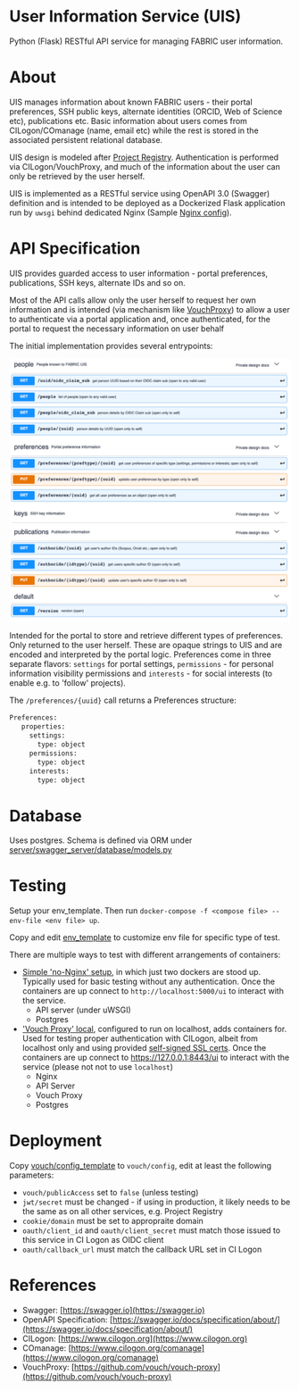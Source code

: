 # User Information Service (UIS)

Python (Flask) RESTful API service for managing FABRIC user information.

# About

UIS manages information about known FABRIC users - their portal preferences, SSH public keys, alternate
identities (ORCID, Web of Science etc), publications etc. Basic information about users comes from 
CILogon/COmanage (name, email etc) while the rest is stored in the associated persistent relational database.

UIS design is modeled after [Project Registry](https://github.com/fabric-testbed/project-registry/blob/master/README.md).
Authentication is performed via CILogon/VouchProxy, and much of the information about the user can only be
retrieved by the user herself. 

UIS is  implemented as a RESTful service using OpenAPI 3.0 (Swagger) definition and is intended to be deployed
as a Dockerized Flask application run by `uwsgi` behind dedicated Nginx (Sample [Nginx config](nginx)).

# API Specification
 
UIS provides guarded access to user information - portal preferences, publications, SSH keys, alternate IDs and so on.

Most of the API calls allow only the user herself to request her own information and is intended (via
mechanism like [VouchProxy](https://github.com/vouch/vouch-proxy)) to allow a user to authenticate via 
a portal application and, once authenticated, for the portal to request the necessary information on 
user behalf

The initial implementation provides several entrypoints:

![UIService API](imgs/api-screenshot.png)

Intended for the portal to store and retrieve different types of preferences. 
Only returned to the user herself. These are opaque strings to UIS and are encoded and interpreted 
by the portal logic. Preferences come in three separate flavors: `settings` for portal settings,
`permissions` - for personal information visibility permissions and `interests` - for social interests 
(to enable e.g. to 'follow' projects).

The `/preferences/{uuid}` call returns a Preferences structure:
```
Preferences:
   properties:
     settings:
       type: object
     permissions:
       type: object
     interests:
       type: object
```

# Database

Uses postgres. Schema is defined via ORM under
[server/swagger_server/database/models.py](server/swagger_server/database/models.py)

# Testing

Setup your env_template. Then run `docker-compose -f <compose file> --env-file <env file> up`.

Copy and edit [env_template](env_template) to customize env file for specific type of test.  

There are multiple ways to test with different arrangements of containers:
- [Simple 'no-Nginx' setup](docker-compose-nonginx.yml), in which just two dockers are stood up. Typically used for 
basic testing without any authentication. Once the containers are up connect to `http://localhost:5000/ui` to 
interact with the service.
    - API server (under uWSGI)
    - Postgres
- ['Vouch Proxy' local](docker-compose.yml), configured to run on localhost, adds containers for. Used for
testing proper authentication with CILogon, albeit from localhost only and using provided [self-signed SSL certs](ssl/). 
Once the containers are up connect to https://127.0.0.1:8443/ui to interact with the service (please not not to use 
`localhost`) 
    - Nginx
    - API Server
    - Vouch Proxy
    - Postgres 

# Deployment

Copy [vouch/config_template](vouch/config_template) to `vouch/config`, edit at least the following parameters:
- `vouch/publicAccess` set to `false` (unless testing)
- `jwt/secret` must be changed - if using in production, it likely needs to be the same as on all other services,
e.g. Project Registry
- `cookie/domain` must be set to appropraite domain
- `oauth/client_id` and `oauth/client_secret` must match those issued to this service in CI Logon as OIDC client
- `oauth/callback_url` must match the callback URL set in CI Logon

# References

- Swagger: [https://swagger.io](https://swagger.io)
- OpenAPI Specification: [https://swagger.io/docs/specification/about/](https://swagger.io/docs/specification/about/)
- CILogon: [https://www.cilogon.org](https://www.cilogon.org)
- COmanage: [https://www.cilogon.org/comanage](https://www.cilogon.org/comanage)
- VouchProxy: [https://github.com/vouch/vouch-proxy](https://github.com/vouch/vouch-proxy)
